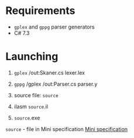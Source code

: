 
# Requirements
- `gplex` and `gppg` parser generators
- C# 7.3

# Launching
1. `gplex` /out:Skaner.cs lexer.lex
2. `gppg` /gplex /out:Parser.cs parser.y

3. source file: `source`
4. ilasm `source`.il
5. `source`.exe

`source` - file in Mini specification [Mini specification](https://github.com/holdenkold/mini-compiler/blob/master/mini_%20specification.pdf)
